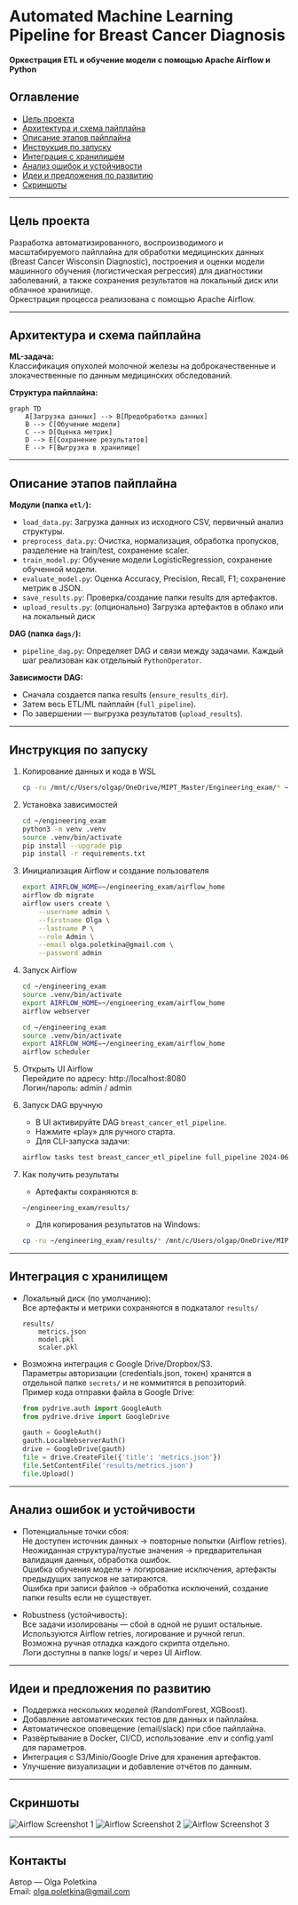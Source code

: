 # Automated Machine Learning Pipeline for Breast Cancer Diagnosis
**Оркестрация ETL и обучение модели с помощью Apache Airflow и Python**

## Оглавление
- [Цель проекта](#цель-проекта)
- [Архитектура и схема пайплайна](#архитектура-и-схема-пайплайна)
- [Описание этапов пайплайна](#описание-этапов-пайплайна)
- [Инструкция по запуску](#инструкция-по-запуску)
- [Интеграция с хранилищем](#интеграция-с-хранилищем)
- [Анализ ошибок и устойчивости](#анализ-ошибок-и-устойчивости)
- [Идеи и предложения по развитию](#идеи-и-предложения-по-развитию)
- [Скриншоты](#скриншоты)

---

## Цель проекта

Разработка автоматизированного, воспроизводимого и масштабируемого пайплайна для обработки медицинских данных (Breast Cancer Wisconsin Diagnostic), построения и оценки модели машинного обучения (логистическая регрессия) для диагностики заболеваний, а также сохранения результатов на локальный диск или облачное хранилище.  
Оркестрация процесса реализована с помощью Apache Airflow.

---

## Архитектура и схема пайплайна

**ML-задача:**  
Классификация опухолей молочной железы на доброкачественные и злокачественные по данным медицинских обследований.

**Структура пайплайна:**

```mermaid
graph TD
    A[Загрузка данных] --> B[Предобработка данных]
    B --> C[Обучение модели]
    C --> D[Оценка метрик]
    D --> E[Сохранение результатов]
    E --> F[Выгрузка в хранилище]
```

---

## Описание этапов пайплайна

**Модули (папка `etl/`):**

- `load_data.py`: Загрузка данных из исходного CSV, первичный анализ структуры.
- `preprocess_data.py`: Очистка, нормализация, обработка пропусков, разделение на train/test, сохранение scaler.
- `train_model.py`: Обучение модели LogisticRegression, сохранение обученной модели.
- `evaluate_model.py`: Оценка Accuracy, Precision, Recall, F1; сохранение метрик в JSON.
- `save_results.py`: Проверка/создание папки results для артефактов.
- `upload_results.py`: (опционально) Загрузка артефактов в облако или на локальный диск

**DAG (папка `dags/`):**

- `pipeline_dag.py`: Определяет DAG и связи между задачами. Каждый шаг реализован как отдельный `PythonOperator`.

**Зависимости DAG:**

- Сначала создается папка results (`ensure_results_dir`).
- Затем весь ETL/ML пайплайн (`full_pipeline`).
- По завершении — выгрузка результатов (`upload_results`).

---

## Инструкция по запуску

1. Копирование данных и кода в WSL

    ```bash
    cp -ru /mnt/c/Users/olgap/OneDrive/MIPT_Master/Engineering_exam/* ~/engineering_exam/
    ```

2. Установка зависимостей

    ```bash
    cd ~/engineering_exam
    python3 -m venv .venv
    source .venv/bin/activate
    pip install --upgrade pip
    pip install -r requirements.txt
    ```

3. Инициализация Airflow и создание пользователя

    ```bash
    export AIRFLOW_HOME=~/engineering_exam/airflow_home
    airflow db migrate
    airflow users create \
        --username admin \
        --firstname Olga \
        --lastname P \
        --role Admin \
        --email olga.poletkina@gmail.com \
        --password admin
    ```

4. Запуск Airflow

    ```bash
    cd ~/engineering_exam
    source .venv/bin/activate
    export AIRFLOW_HOME=~/engineering_exam/airflow_home
    airflow webserver
    ```
    
    ```bash
    cd ~/engineering_exam
    source .venv/bin/activate
    export AIRFLOW_HOME=~/engineering_exam/airflow_home
    airflow scheduler
    ```

5. Открыть UI Airflow  
   Перейдите по адресу: http://localhost:8080  
   Логин/пароль: admin / admin

6. Запуск DAG вручную
    - В UI активируйте DAG `breast_cancer_etl_pipeline`.
    - Нажмите «play» для ручного старта.
    - Для CLI-запуска задачи:

    ```bash
    airflow tasks test breast_cancer_etl_pipeline full_pipeline 2024-06-17
    ```

7. Как получить результаты
    - Артефакты сохраняются в:

    ```
    ~/engineering_exam/results/
    ```

    - Для копирования результатов на Windows:

    ```bash
    cp -ru ~/engineering_exam/results/* /mnt/c/Users/olgap/OneDrive/MIPT_Master/Engineering_exam/results/
    ```

---

## Интеграция с хранилищем

- Локальный диск (по умолчанию):  
  Все артефакты и метрики сохраняются в подкаталог `results/`

    ```
    results/
        metrics.json
        model.pkl
        scaler.pkl
    ```

- Возможна интеграция с Google Drive/Dropbox/S3.  
  Параметры авторизации (credentials.json, токен) хранятся в отдельной папке `secrets/` и не коммитятся в репозиторий.  
  Пример кода отправки файла в Google Drive:

    ```python
    from pydrive.auth import GoogleAuth
    from pydrive.drive import GoogleDrive

    gauth = GoogleAuth()
    gauth.LocalWebserverAuth()
    drive = GoogleDrive(gauth)
    file = drive.CreateFile({'title': 'metrics.json'})
    file.SetContentFile('results/metrics.json')
    file.Upload()
    ```

---

## Анализ ошибок и устойчивости

- Потенциальные точки сбоя:  
  Не доступен источник данных → повторные попытки (Airflow retries).  
  Неожиданная структура/пустые значения → предварительная валидация данных, обработка ошибок.  
  Ошибка обучения модели → логирование исключения, артефакты предыдущих запусков не затираются.  
  Ошибка при записи файлов → обработка исключений, создание папки results если не существует.

- Robustness (устойчивость):  
  Все задачи изолированы — сбой в одной не рушит остальные.  
  Используются Airflow retries, логирование и ручной rerun.  
  Возможна ручная отладка каждого скрипта отдельно.  
  Логи доступны в папке logs/ и через UI Airflow.

---

## Идеи и предложения по развитию

- Поддержка нескольких моделей (RandomForest, XGBoost).
- Добавление автоматических тестов для данных и пайплайна.
- Автоматическое оповещение (email/slack) при сбое пайплайна.
- Развёртывание в Docker, CI/CD, использование .env и config.yaml для параметров.
- Интеграция с S3/Minio/Google Drive для хранения артефактов.
- Улучшение визуализации и добавление отчётов по данным.

---

## Скриншоты

![Airflow Screenshot 1](imgs/airflow_001.png)
![Airflow Screenshot 2](imgs/airflow_002.png)
![Airflow Screenshot 3](imgs/airflow_003.png)

---

## Контакты

Автор — Olga Poletkina  
Email: olga.poletkina@gmail.com




